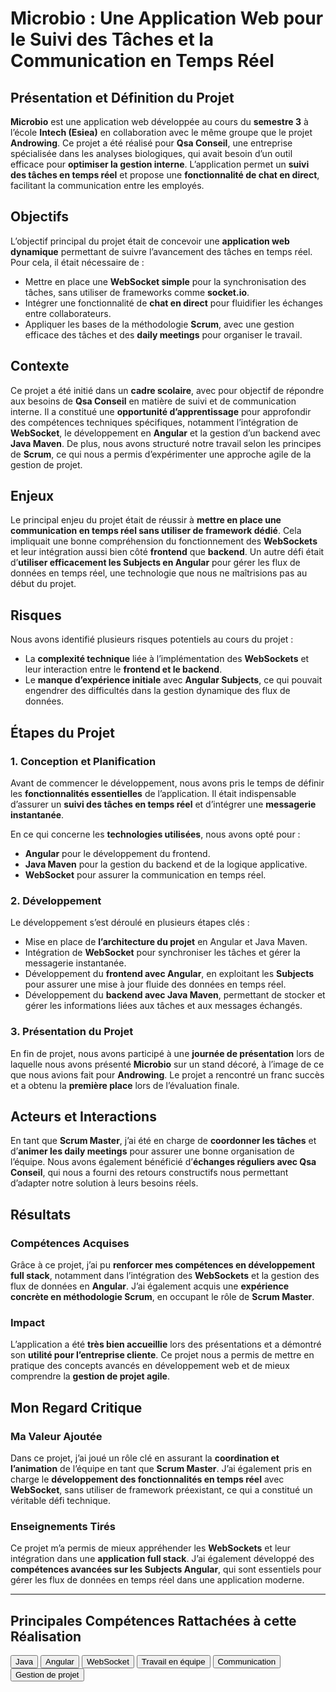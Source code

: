 # Microbio : Une Application Web pour le Suivi des Tâches et la Communication en Temps Réel

## Présentation et Définition du Projet
**Microbio** est une application web développée au cours du **semestre 3** à l’école **Intech (Esiea)** en collaboration avec le même groupe que le projet **Androwing**. Ce projet a été réalisé pour **Qsa Conseil**, une entreprise spécialisée dans les analyses biologiques, qui avait besoin d’un outil efficace pour **optimiser la gestion interne**. L’application permet un **suivi des tâches en temps réel** et propose une **fonctionnalité de chat en direct**, facilitant la communication entre les employés.

## Objectifs
L’objectif principal du projet était de concevoir une **application web dynamique** permettant de suivre l’avancement des tâches en temps réel. Pour cela, il était nécessaire de :
- Mettre en place une **WebSocket simple** pour la synchronisation des tâches, sans utiliser de frameworks comme **socket.io**.
- Intégrer une fonctionnalité de **chat en direct** pour fluidifier les échanges entre collaborateurs.
- Appliquer les bases de la méthodologie **Scrum**, avec une gestion efficace des tâches et des **daily meetings** pour organiser le travail.

## Contexte
Ce projet a été initié dans un **cadre scolaire**, avec pour objectif de répondre aux besoins de **Qsa Conseil** en matière de suivi et de communication interne. Il a constitué une **opportunité d’apprentissage** pour approfondir des compétences techniques spécifiques, notamment l’intégration de **WebSocket**, le développement en **Angular** et la gestion d’un backend avec **Java Maven**. De plus, nous avons structuré notre travail selon les principes de **Scrum**, ce qui nous a permis d’expérimenter une approche agile de la gestion de projet.

## Enjeux
Le principal enjeu du projet était de réussir à **mettre en place une communication en temps réel sans utiliser de framework dédié**. Cela impliquait une bonne compréhension du fonctionnement des **WebSockets** et leur intégration aussi bien côté **frontend** que **backend**.
Un autre défi était d’**utiliser efficacement les Subjects en Angular** pour gérer les flux de données en temps réel, une technologie que nous ne maîtrisions pas au début du projet.

## Risques
Nous avons identifié plusieurs risques potentiels au cours du projet :
- La **complexité technique** liée à l’implémentation des **WebSockets** et leur interaction entre le **frontend et le backend**.
- Le **manque d’expérience initiale** avec **Angular Subjects**, ce qui pouvait engendrer des difficultés dans la gestion dynamique des flux de données.

## Étapes du Projet
### 1. Conception et Planification
Avant de commencer le développement, nous avons pris le temps de définir les **fonctionnalités essentielles** de l’application. Il était indispensable d’assurer un **suivi des tâches en temps réel** et d’intégrer une **messagerie instantanée**.

En ce qui concerne les **technologies utilisées**, nous avons opté pour :
- **Angular** pour le développement du frontend.
- **Java Maven** pour la gestion du backend et de la logique applicative.
- **WebSocket** pour assurer la communication en temps réel.

### 2. Développement
Le développement s’est déroulé en plusieurs étapes clés :
- Mise en place de **l’architecture du projet** en Angular et Java Maven.
- Intégration de **WebSocket** pour synchroniser les tâches et gérer la messagerie instantanée.
- Développement du **frontend avec Angular**, en exploitant les **Subjects** pour assurer une mise à jour fluide des données en temps réel.
- Développement du **backend avec Java Maven**, permettant de stocker et gérer les informations liées aux tâches et aux messages échangés.

### 3. Présentation du Projet
En fin de projet, nous avons participé à une **journée de présentation** lors de laquelle nous avons présenté **Microbio** sur un stand décoré, à l’image de ce que nous avions fait pour **Androwing**.
Le projet a rencontré un franc succès et a obtenu la **première place** lors de l’évaluation finale.


## Acteurs et Interactions
En tant que **Scrum Master**, j’ai été en charge de **coordonner les tâches** et d’**animer les daily meetings** pour assurer une bonne organisation de l’équipe. Nous avons également bénéficié d’**échanges réguliers avec Qsa Conseil**, qui nous a fourni des retours constructifs nous permettant d’adapter notre solution à leurs besoins réels.


## Résultats
### Compétences Acquises
Grâce à ce projet, j’ai pu **renforcer mes compétences en développement full stack**, notamment dans l’intégration des **WebSockets** et la gestion des flux de données en **Angular**. J’ai également acquis une **expérience concrète en méthodologie Scrum**, en occupant le rôle de **Scrum Master**.

### Impact
L’application a été **très bien accueillie** lors des présentations et a démontré son **utilité pour l’entreprise cliente**. Ce projet nous a permis de mettre en pratique des concepts avancés en développement web et de mieux comprendre la **gestion de projet agile**.


## Mon Regard Critique
### Ma Valeur Ajoutée
Dans ce projet, j’ai joué un rôle clé en assurant la **coordination et l’animation** de l’équipe en tant que **Scrum Master**. J’ai également pris en charge le **développement des fonctionnalités en temps réel** avec **WebSocket**, sans utiliser de framework préexistant, ce qui a constitué un véritable défi technique.

### Enseignements Tirés
Ce projet m’a permis de mieux appréhender les **WebSockets** et leur intégration dans une **application full stack**. J’ai également développé des **compétences avancées sur les Subjects Angular**, qui sont essentiels pour gérer les flux de données en temps réel dans une application moderne.

---
## Principales Compétences Rattachées à cette Réalisation

<script>
  import { Button } from 'flowbite-svelte';
</script>

<Button pill href="/skills/java" color="alternative">Java</Button>
<Button pill href="/skills/angular" color="alternative">Angular</Button>
<Button pill href="/skills/websocket" color="alternative">WebSocket</Button>
<Button pill href="/skills/team" color="alternative">Travail en équipe</Button>
<Button pill href="/skills/com" color="alternative">Communication</Button>
<Button pill href="/skills/gestion" color="alternative">Gestion de projet</Button>
